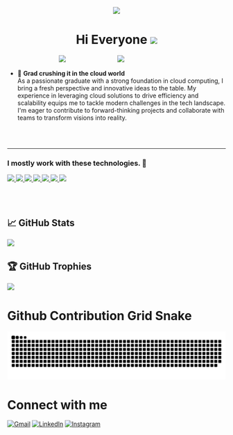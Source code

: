 <p align="center">
  <img src="https://readme-typing-svg.herokuapp.com?color=FFBF00&width=380&height=45&lines=MY+NAME+IS+TANISH+JAIN+👋&center=true"></a>
</p>

<h1 align=center> Hi Everyone <img src="https://media.giphy.com/media/ujrj9aoOdNvXO/giphy.gif" width="50px"></h1>
<img align='right' src="https://media.giphy.com/media/IpeYSEZshTefe/giphy.gif" width="250">

<p align="center">
  <img src="https://readme-typing-svg.herokuapp.com?color=FFBF00&width=380&height=45&lines=Welcome+To+My+Profile+🤗&center=true"></a>
</p> 


- 🏫 <b> Grad crushing it in the cloud world </b> </br>
As a passionate graduate with a strong foundation in cloud computing, I bring a fresh perspective and innovative ideas to the table. My experience in leveraging cloud solutions to drive efficiency and scalability equips me to tackle modern challenges in the tech landscape. I'm eager to contribute to forward-thinking projects and collaborate with teams to transform visions into reality.


<br>
<br>
<hr> 

### I mostly work with these technologies. 🚀

<p float="left">
  <a href="https://python.org/" target="_blank" >
    <img src="https://media1.giphy.com/media/KAq5w47R9rmTuvWOWa/giphy.gif"  height="90" />
  </a>
  <a href="https://www.linux.org/" target="_blank" >
    <img src="https://camo.mybb.com/3b0ea8608e85571e6932e1df30bedee889fcdee9/687474703a2f2f696d672d666f746b692e79616e6465782e72752f6765742f393330342f3138313435303535372e38652f305f61666532345f61323633336166395f6f7269672e676966"  height="65" />
  </a>
  <a href="https://www.docker.com/" target="_blank" >
    <img src="https://raw.githubusercontent.com/itsksaurabh/itsksaurabh/master/assets/docker.gif"  height="80" /> 
  </a>
  <a href="https://www.jenkins.io/doc/" target="_blank" >
    <img src="https://upload.wikimedia.org/wikipedia/commons/thumb/e/e9/Jenkins_logo.svg/1200px-Jenkins_logo.svg.png"  height="65" />
  </a>
  <a href="https://developer.hashicorp.com/terraform/docs" target="_blank" >
    <img src="https://www.svgrepo.com/show/376353/terraform.svg"  height="65" />
  </a>
  <a href="https://miro.medium.com/v2/resize:fit:1280/1*3Es4F4WU-xr6SBoEFwvSmg.gif" target="_blank" >
    <img src="https://miro.medium.com/v2/resize:fit:1280/1*3Es4F4WU-xr6SBoEFwvSmg.gif" height="70" />
  </a>
 <a href="https://d1.awsstatic.com/gamedev/Programs/OnRamp/gt-well-architected.4234ac16be6435d0ddd4ca693ea08106bc33de9f.png" target="_blank" >
    <img src="https://d1.awsstatic.com/gamedev/Programs/OnRamp/gt-well-architected.4234ac16be6435d0ddd4ca693ea08106bc33de9f.png"  height="75" />
  </a>
 </p>


<br /> <br />
## &#x1f4c8; GitHub Stats
![](https://komarev.com/ghpvc/?username=tanish197)






## 🏆 GitHub Trophies
![](https://github-profile-trophy.vercel.app/?username=tanish197&theme=radical&no-frame=true&no-bg=false&margin-w=4)

<h1>Github Contribution Grid Snake </h1>
<img src="https://raw.githubusercontent.com/platane/snk/output/github-contribution-grid-snake.svg">


### <h1> Connect with me </h1>
<a href="mailto:tanishj1907@gmail.com"><img alt="Gmail" src="https://img.shields.io/badge/Gmail-D14836?style=for-the-badge&logo=gmail&logoColor=white" /></a>
<a href="https://www.linkedin.com/in/tanish-jain-340285144/"><img alt="LinkedIn" src="https://img.shields.io/badge/linkedin%20-%230077B5.svg?&style=for-the-badge&logo=linkedin&logoColor=white"/></a>
<a href="https://www.instagram.com/tanishj197" target="_blank"><img alt="Instagram" src="https://img.shields.io/badge/Instagram-E4405F?style=for-the-badge&logo=instagram&logoColor=white"></a>
